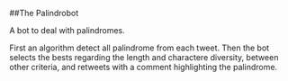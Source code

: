 ##The Palindrobot

A bot to deal with palindromes.


First an algorithm detect all palindrome from each tweet. Then the bot selects the bests regarding the length and charactere diversity, between other criteria, 
and retweets with a comment highlighting the palindrome.



